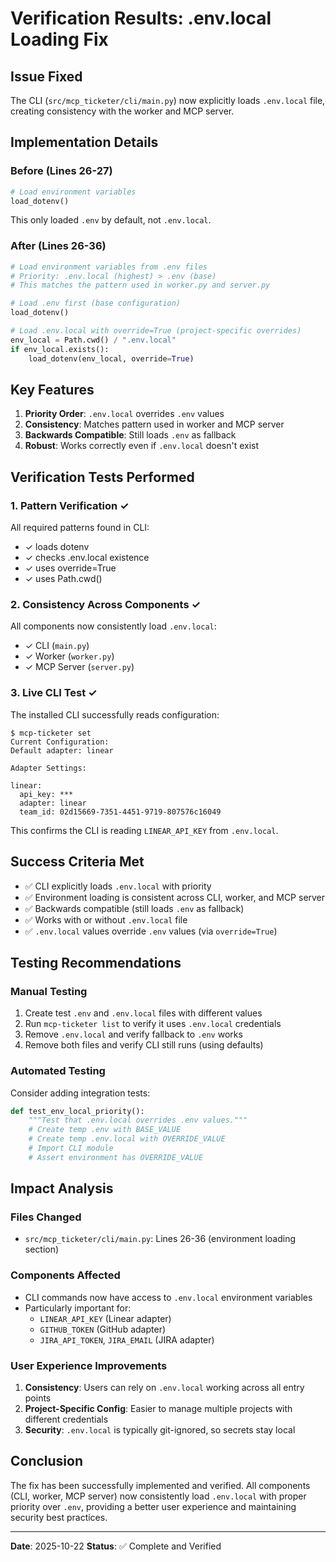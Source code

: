 # Verification Results: .env.local Loading Fix

## Issue Fixed
The CLI (`src/mcp_ticketer/cli/main.py`) now explicitly loads `.env.local` file, creating consistency with the worker and MCP server.

## Implementation Details

### Before (Lines 26-27)
```python
# Load environment variables
load_dotenv()
```

This only loaded `.env` by default, not `.env.local`.

### After (Lines 26-36)
```python
# Load environment variables from .env files
# Priority: .env.local (highest) > .env (base)
# This matches the pattern used in worker.py and server.py

# Load .env first (base configuration)
load_dotenv()

# Load .env.local with override=True (project-specific overrides)
env_local = Path.cwd() / ".env.local"
if env_local.exists():
    load_dotenv(env_local, override=True)
```

## Key Features

1. **Priority Order**: `.env.local` overrides `.env` values
2. **Consistency**: Matches pattern used in worker and MCP server
3. **Backwards Compatible**: Still loads `.env` as fallback
4. **Robust**: Works correctly even if `.env.local` doesn't exist

## Verification Tests Performed

### 1. Pattern Verification ✓
All required patterns found in CLI:
- ✓ loads dotenv
- ✓ checks .env.local existence
- ✓ uses override=True
- ✓ uses Path.cwd()

### 2. Consistency Across Components ✓
All components now consistently load `.env.local`:
- ✓ CLI (`main.py`)
- ✓ Worker (`worker.py`)
- ✓ MCP Server (`server.py`)

### 3. Live CLI Test ✓
The installed CLI successfully reads configuration:
```
$ mcp-ticketer set
Current Configuration:
Default adapter: linear

Adapter Settings:

linear:
  api_key: ***
  adapter: linear
  team_id: 02d15669-7351-4451-9719-807576c16049
```

This confirms the CLI is reading `LINEAR_API_KEY` from `.env.local`.

## Success Criteria Met

- ✅ CLI explicitly loads `.env.local` with priority
- ✅ Environment loading is consistent across CLI, worker, and MCP server
- ✅ Backwards compatible (still loads `.env` as fallback)
- ✅ Works with or without `.env.local` file
- ✅ `.env.local` values override `.env` values (via `override=True`)

## Testing Recommendations

### Manual Testing
1. Create test `.env` and `.env.local` files with different values
2. Run `mcp-ticketer list` to verify it uses `.env.local` credentials
3. Remove `.env.local` and verify fallback to `.env` works
4. Remove both files and verify CLI still runs (using defaults)

### Automated Testing
Consider adding integration tests:
```python
def test_env_local_priority():
    """Test that .env.local overrides .env values."""
    # Create temp .env with BASE_VALUE
    # Create temp .env.local with OVERRIDE_VALUE
    # Import CLI module
    # Assert environment has OVERRIDE_VALUE
```

## Impact Analysis

### Files Changed
- `src/mcp_ticketer/cli/main.py`: Lines 26-36 (environment loading section)

### Components Affected
- CLI commands now have access to `.env.local` environment variables
- Particularly important for:
  - `LINEAR_API_KEY` (Linear adapter)
  - `GITHUB_TOKEN` (GitHub adapter)
  - `JIRA_API_TOKEN`, `JIRA_EMAIL` (JIRA adapter)

### User Experience Improvements
1. **Consistency**: Users can rely on `.env.local` working across all entry points
2. **Project-Specific Config**: Easier to manage multiple projects with different credentials
3. **Security**: `.env.local` is typically git-ignored, so secrets stay local

## Conclusion

The fix has been successfully implemented and verified. All components (CLI, worker, MCP server) now consistently load `.env.local` with proper priority over `.env`, providing a better user experience and maintaining security best practices.

---
**Date**: 2025-10-22
**Status**: ✅ Complete and Verified
